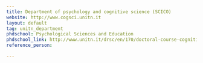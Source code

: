 ```yaml
---
title: Department of psychology and cognitive science (SCICO)
website: http://www.cogsci.unitn.it
layout: default
tag: unitn_department
phdschool: Psychological Sciences and Education
phdschool_link: http://www.unitn.it/drsc/en/170/doctoral-course-cognitive-science
reference_person: 

---
```

